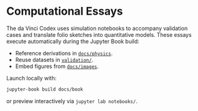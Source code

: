 # Computational Essays

The da Vinci Codex uses simulation notebooks to accompany validation cases and translate folio sketches into quantitative models. These essays execute automatically during the Jupyter Book build:

- Reference derivations in [`docs/physics`](../physics/index.md).
- Reuse datasets in [`validation/`](../../validation).
- Embed figures from [`docs/images`](../images).

Launch locally with:

```bash
jupyter-book build docs/book
```

or preview interactively via `jupyter lab notebooks/`.

